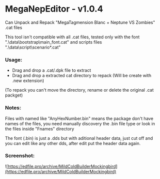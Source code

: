 # MegaNepEditor - v1.0.4

Can Unpack and Repack "MegaTagmension Blanc + Neptune VS Zombies" .cat files

This tool isn't compatible with all .cat files, tested only with the font ".\data\bootstrap\main_font.cat" and scripts files ".\data\script\scenario\*.cat"


### Usage:
- Drag and drop a .cat/.dpk file to extract
- Drag and drop a extracted cat directory to repack (Will be create with .new extension)

(To repack you can't move the directory, rename or delete the original .cat packget)

### Notes:
Files with named like "AnyHexNumber.bin" means the package don't have names of the files, you need manually discovery the .bin file type or look in the files inside "Fnames" directory

The font (.bin) is just a .dds but with aditional header data, just cut off and you can edit like any other dds, after edit put the header data again.

### Screenshot:
![https://edfile.pro/archive/MildColdBuilderMockingbird](https://edfile.pro/archive/MildColdBuilderMockingbird)
